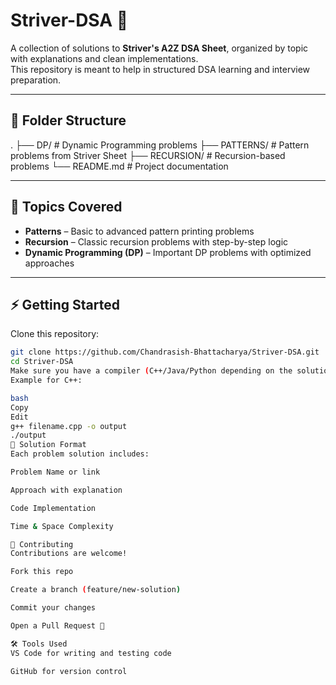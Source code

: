 # Striver-DSA 🚀

A collection of solutions to **Striver's A2Z DSA Sheet**, organized by topic with explanations and clean implementations.  
This repository is meant to help in structured DSA learning and interview preparation.

---

## 📂 Folder Structure

.
├── DP/ # Dynamic Programming problems
├── PATTERNS/ # Pattern problems from Striver Sheet
├── RECURSION/ # Recursion-based problems
└── README.md # Project documentation



---

## 🧩 Topics Covered
- **Patterns** – Basic to advanced pattern printing problems
- **Recursion** – Classic recursion problems with step-by-step logic
- **Dynamic Programming (DP)** – Important DP problems with optimized approaches

---

## ⚡ Getting Started

Clone this repository:
```bash
git clone https://github.com/Chandrasish-Bhattacharya/Striver-DSA.git
cd Striver-DSA
Make sure you have a compiler (C++/Java/Python depending on the solution file) installed.
Example for C++:

bash
Copy
Edit
g++ filename.cpp -o output
./output
📝 Solution Format
Each problem solution includes:

Problem Name or link

Approach with explanation

Code Implementation

Time & Space Complexity

🤝 Contributing
Contributions are welcome!

Fork this repo

Create a branch (feature/new-solution)

Commit your changes

Open a Pull Request 🚀

🛠 Tools Used
VS Code for writing and testing code

GitHub for version control